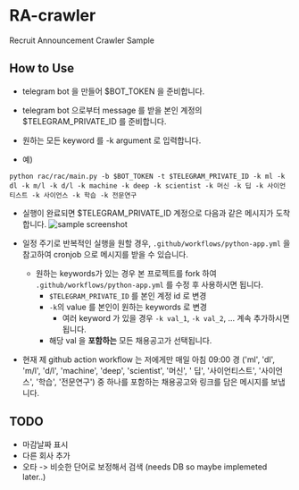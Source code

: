 # RA-crawler

Recruit Announcement Crawler Sample

## How to Use

- telegram bot 을 만들어 $BOT_TOKEN 을 준비합니다.
- telegram bot 으로부터 message 를 받을 본인 계정의 $TELEGRAM_PRIVATE_ID 를 준비합니다.
- 원하는 모든 keyword 를 -k argument 로 입력합니다.

- 예)

```shell
python rac/rac/main.py -b $BOT_TOKEN -t $TELEGRAM_PRIVATE_ID -k ml -k dl -k m/l -k d/l -k machine -k deep -k scientist -k 머신 -k 딥 -k 사이언티스트 -k 사이언스 -k 학습 -k 전문연구
```

- 실행이 완료되면 $TELEGRAM_PRIVATE_ID 계정으로 다음과 같은 메시지가 도착합니다.
![sample screenshot](./data/screenshot.png)

- 일정 주기로 반복적인 실행을 원할 경우, `.github/workflows/python-app.yml` 을 참고하여 cronjob 으로 메시지를 받을 수 있습니다.
    - 원하는 keywords가 있는 경우 본 프로젝트를 fork 하여 `.github/workflows/python-app.yml` 를 수정 후 사용하시면 됩니다.
        - `$TELEGRAM_PRIVATE_ID` 를 본인 계정 id 로 변경
        - `-k`의 value 를 본인이 원하는 keywords 로 변경
            - 여러 keyword 가 있을 경우 `-k val_1`, `-k val_2`, ... 계속 추가하시면 됩니다.
        - 해당 val 을 **포함하는** 모든 채용공고가 선택됩니다.
- 현재 제 github action workflow 는 저에게만 매일 아침 09:00 경 ('ml', 'dl', 'm/l', 'd/l', 'machine', 'deep', 'scientist', '머신', '
  딥', '사이언티스트', '사이언스', '학습', '전문연구') 중 하나를 포함하는 채용공고와 링크를 담은 메시지를 보냅니다.

## TODO

- 마감날짜 표시
- 다른 회사 추가
- 오타 -> 비슷한 단어로 보정해서 검색 (needs DB so maybe implemeted later..)